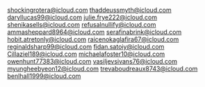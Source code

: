 shockingrotera@icloud.com
thaddeussmyth@icloud.com
daryllucas99@icloud.com
julie.frye222@icloud.com
shenikasells@icloud.com
refusalnullify@icloud.com
ammasheppard8964@icloud.com
serafinabrink@icloud.com
hobit.atretonly@icloud.com
raicenokaglafira67@icloud.com
reginaldsharp99@icloud.com
fidan.satoiy@icloud.com
Cillaziel189@icloud.com
michaelafoster10@icloud.com
owenhunt77383@icloud.com
vasiljevsivans76@icloud.com
myungheebyeon12@icloud.com
trevaboudreaux8743@icloud.com
benlhall1999@icloud.com
